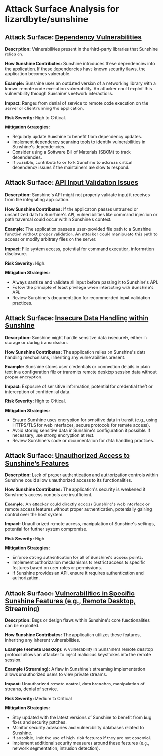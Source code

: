 # Attack Surface Analysis for lizardbyte/sunshine

## Attack Surface: [Dependency Vulnerabilities](./attack_surfaces/dependency_vulnerabilities.md)

**Description:** Vulnerabilities present in the third-party libraries that Sunshine relies on.

**How Sunshine Contributes:** Sunshine introduces these dependencies into the application. If these dependencies have known security flaws, the application becomes vulnerable.

**Example:** Sunshine uses an outdated version of a networking library with a known remote code execution vulnerability. An attacker could exploit this vulnerability through Sunshine's network interactions.

**Impact:** Ranges from denial of service to remote code execution on the server or client running the application.

**Risk Severity:** High to Critical.

**Mitigation Strategies:**
* Regularly update Sunshine to benefit from dependency updates.
* Implement dependency scanning tools to identify vulnerabilities in Sunshine's dependencies.
* Consider using a Software Bill of Materials (SBOM) to track dependencies.
* If possible, contribute to or fork Sunshine to address critical dependency issues if the maintainers are slow to respond.

## Attack Surface: [API Input Validation Issues](./attack_surfaces/api_input_validation_issues.md)

**Description:** Sunshine's API might not properly validate input it receives from the integrating application.

**How Sunshine Contributes:** If the application passes untrusted or unsanitized data to Sunshine's API, vulnerabilities like command injection or path traversal could occur within Sunshine's context.

**Example:** The application passes a user-provided file path to a Sunshine function without proper validation. An attacker could manipulate this path to access or modify arbitrary files on the server.

**Impact:** File system access, potential for command execution, information disclosure.

**Risk Severity:** High.

**Mitigation Strategies:**
* Always sanitize and validate all input before passing it to Sunshine's API.
* Follow the principle of least privilege when interacting with Sunshine's API.
* Review Sunshine's documentation for recommended input validation practices.

## Attack Surface: [Insecure Data Handling within Sunshine](./attack_surfaces/insecure_data_handling_within_sunshine.md)

**Description:** Sunshine might handle sensitive data insecurely, either in storage or during transmission.

**How Sunshine Contributes:** The application relies on Sunshine's data handling mechanisms, inheriting any vulnerabilities present.

**Example:** Sunshine stores user credentials or connection details in plain text in a configuration file or transmits remote desktop session data without proper encryption.

**Impact:** Exposure of sensitive information, potential for credential theft or interception of confidential data.

**Risk Severity:** High to Critical.

**Mitigation Strategies:**
* Ensure Sunshine uses encryption for sensitive data in transit (e.g., using HTTPS/TLS for web interfaces, secure protocols for remote access).
* Avoid storing sensitive data in Sunshine's configuration if possible. If necessary, use strong encryption at rest.
* Review Sunshine's code or documentation for data handling practices.

## Attack Surface: [Unauthorized Access to Sunshine's Features](./attack_surfaces/unauthorized_access_to_sunshine's_features.md)

**Description:** Lack of proper authentication and authorization controls within Sunshine could allow unauthorized access to its functionalities.

**How Sunshine Contributes:** The application's security is weakened if Sunshine's access controls are insufficient.

**Example:** An attacker could directly access Sunshine's web interface or remote access features without proper authentication, potentially gaining control over the host system.

**Impact:** Unauthorized remote access, manipulation of Sunshine's settings, potential for further system compromise.

**Risk Severity:** High.

**Mitigation Strategies:**
* Enforce strong authentication for all of Sunshine's access points.
* Implement authorization mechanisms to restrict access to specific features based on user roles or permissions.
* If Sunshine provides an API, ensure it requires authentication and authorization.

## Attack Surface: [Vulnerabilities in Specific Sunshine Features (e.g., Remote Desktop, Streaming)](./attack_surfaces/vulnerabilities_in_specific_sunshine_features__e_g___remote_desktop__streaming_.md)

**Description:** Bugs or design flaws within Sunshine's core functionalities can be exploited.

**How Sunshine Contributes:** The application utilizes these features, inheriting any inherent vulnerabilities.

**Example (Remote Desktop):** A vulnerability in Sunshine's remote desktop protocol allows an attacker to inject malicious keystrokes into the remote session.

**Example (Streaming):** A flaw in Sunshine's streaming implementation allows unauthorized users to view private streams.

**Impact:** Unauthorized remote control, data breaches, manipulation of streams, denial of service.

**Risk Severity:** Medium to Critical.

**Mitigation Strategies:**
* Stay updated with the latest versions of Sunshine to benefit from bug fixes and security patches.
* Monitor security advisories and vulnerability databases related to Sunshine.
* If possible, limit the use of high-risk features if they are not essential.
* Implement additional security measures around these features (e.g., network segmentation, intrusion detection).

